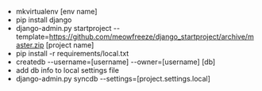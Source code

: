 - mkvirtualenv [env name]
- pip install django
- django-admin.py startproject --template=https://github.com/meowfreeze/django_startproject/archive/master.zip [project name]
- pip install -r requirements/local.txt
- createdb --username=[username] --owner=[username] [db]
- add db info to local settings file
- django-admin.py syncdb --settings=[project.settings.local]
